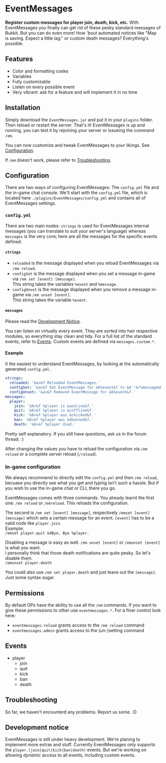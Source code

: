 # EventMessages
**Register custom messages for player join, death, kick, etc.**
With EventMessages you finally can get rid of these pesky standard messages of Bukkit.
But you can do even more! How 'bout automated notices like "Map is saving. Expect a little lag."
or custom death messages? Everything's possible.

## Features
- Color and formatting codes
- Variables
- Fully customizable
- Listen on every possible event
- Very vibrant: ask for a feature and will implement it in no time

## Installation
Simply download the `EventMessages.jar` and put it in your `plugins` folder.
Then reload or restart the server. That's it! EventMessages is up and running,
you can test it by rejoining your server or issueing the command `/em`.

You can now customize and tweak EventMessages to your likings. See [Configuration](https://github.com/CubixCraft/EventMessages#configuration).

If `/em` doesn't work, please refer to [Troubleshooting](https://github.com/CubixCraft/EventMessages#troubleshooting).

## Configuration
There are two ways of configuring EventMessages: The `config.yml` file and the in-game chat console.
We'll start with the `config.yml` file, which is located here `./plugins/EventMessages/config.yml`
and contains all of EventMessages settings.

### `config.yml`

There are two main nodes: `strings` is used for EventMessages internal messages
(you can translate to suit your server's language) whereas `messages` is the very core;
here are all the messages for the specific events defined.

#### `strings`
- `reloaded` is the message displayed when you reload EventMessages via `/em reload`.
- `configSet` is the message displayed when you set a message in-game via `/em set [event] [message]`.  
  This string takes the variables `%event` and `%message`.
- `configUnset` is the message displayed when you remove a message in-game via `/em unset [event]`.  
  This string takes the variable `%event`.

#### `messages`
Please read the [Development Notice](https://github.com/CubixCraft/EventMessages#development-notice).

You can listen on virtually every event. They are sorted into heir respective modules,
so everything stay clean and tidy. For a full list of the standard events, refer to [Events](https://github.com/CubixCraft/EventMessages#events).
Custom events are defined via `messages.custom.*`.

#### Example
It the easiest to understand EventMessages, by looking at the automatically generated `config.yml`.
```yaml
strings:
  reloaded: '&a>&f Reloaded EventMessages.'
  configSet: '&a>&f Set EventMessage for &6%event&f to &6''&r%message&6''&f.'
  configUnset: '&a>&f Removed EventMessage for &6%event&f.'
messages:
  player:
    join: '&6>&f %player is &aonline&f.'
    quit: '&6>&f %player is &coffline&f.'
    kick: '&6>&f %player was &ckicked&f.'
    ban: '&6>&f %player was &4banned&f.'
    death: '&6>&f %player died.'
```
Pretty self explanatory. If you still have questions, ask us in the forum thread. :)

After changing the values you have to reload the configuration via `/em reload`
or a complete server reload (`/reload`).

### In-game configuration
We always recommend to directly edit the `config.yml` and then `/em reload`,
becuase you directly see what you get and typing isn't such a hassle. But if you wish to use
the in-game chat or CLI, there you go.

EventMessages comes with three commands. You already learnt the first one: `/em reload` or `/emreload`.
This reloads the configuration.

The second is `/em set [event] [message]`, respectively `/emset [event] [message]` which sets a certain
message for an event. `[event]` has to be a valid node like `player.join`.  
Example:  
`/emset player.quit &4Bye, Bye %player.`

Disabling a message is easy as well. `/em unset [event]` or `/emunset [event]` is what you want.  
I personally think that those death notifications are quite pesky. So let's disable them.  
`/emunset player.death`

You could also use `/em set player.death` and just leave out the `[message]`. Just some syntax sugar.

## Permissions
By default OPs have the ability to use all the `/em` commands. If you want to give these permissions
to other use `eventmessages.*`. For a finer control look here:
- `eventmessages.reload` grants access to the `/em reload` command
- `eventmessages.admin` grants access to the (un-)setting command

## Events
- player
  - join
  - quit
  - kick
  - ban
  - death

## Troubleshooting
So far, we haven't encounterd any problems. Report us some. :D

## Development notice
EventMessages is still under heavy development. We're planing to implement more extras and stuff.
Currently EventMessages only supports the `player.(join|quit|kick|ban|death)` events.
But we're working on allowing *dynamic* access to all events, including custom events.